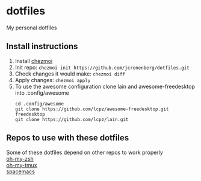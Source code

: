 # dotfiles

My personal dotfiles

## Install instructions

1. Install [chezmoi](https://github.com/twpayne/chezmoi/blob/master/docs/INSTALL.md)
2. Init repo: `chezmoi init https://github.com/jcronenberg/dotfiles.git`
3. Check changes it would make: `chezmoi diff`
4. Apply changes: `chezmoi apply`
5. To use the awesome configuration clone lain and awesome-freedesktop into .config/awesome
   ```
   cd .config/awesome
   git clone https://github.com/lcpz/awesome-freedesktop.git freedesktop
   git clone https://github.com/lcpz/lain.git
   ```

## Repos to use with these dotfiles

Some of these dotfiles depend on other repos to work properly  
[oh-my-zsh](https://github.com/ohmyzsh/ohmyzsh)  
[oh-my-tmux](https://github.com/gpakosz/.tmux)  
[spacemacs](https://github.com/syl20bnr/spacemacs)
